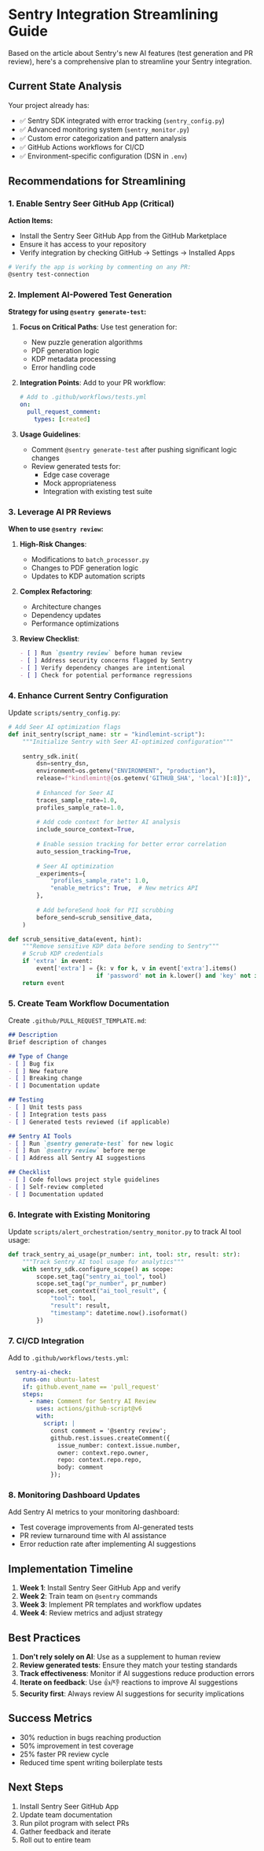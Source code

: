 # Sentry Integration Streamlining Guide

Based on the article about Sentry's new AI features (test generation and PR review), here's a comprehensive plan to streamline your Sentry integration.

## Current State Analysis

Your project already has:
- ✅ Sentry SDK integrated with error tracking (`sentry_config.py`)
- ✅ Advanced monitoring system (`sentry_monitor.py`)
- ✅ Custom error categorization and pattern analysis
- ✅ GitHub Actions workflows for CI/CD
- ✅ Environment-specific configuration (DSN in `.env`)

## Recommendations for Streamlining

### 1. Enable Sentry Seer GitHub App (Critical)

**Action Items:**
- Install the Sentry Seer GitHub App from the GitHub Marketplace
- Ensure it has access to your repository
- Verify integration by checking GitHub → Settings → Installed Apps

```bash
# Verify the app is working by commenting on any PR:
@sentry test-connection
```

### 2. Implement AI-Powered Test Generation

**Strategy for using `@sentry generate-test`:**

1. **Focus on Critical Paths**: Use test generation for:
   - New puzzle generation algorithms
   - PDF generation logic  
   - KDP metadata processing
   - Error handling code

2. **Integration Points**: Add to your PR workflow:
   ```yaml
   # Add to .github/workflows/tests.yml
   on:
     pull_request_comment:
       types: [created]
   ```

3. **Usage Guidelines**:
   - Comment `@sentry generate-test` after pushing significant logic changes
   - Review generated tests for:
     - Edge case coverage
     - Mock appropriateness
     - Integration with existing test suite

### 3. Leverage AI PR Reviews

**When to use `@sentry review`:**

1. **High-Risk Changes**:
   - Modifications to `batch_processor.py`
   - Changes to PDF generation logic
   - Updates to KDP automation scripts

2. **Complex Refactoring**:
   - Architecture changes
   - Dependency updates
   - Performance optimizations

3. **Review Checklist**:
   ```markdown
   - [ ] Run `@sentry review` before human review
   - [ ] Address security concerns flagged by Sentry
   - [ ] Verify dependency changes are intentional
   - [ ] Check for potential performance regressions
   ```

### 4. Enhance Current Sentry Configuration

Update `scripts/sentry_config.py`:

```python
# Add Seer AI optimization flags
def init_sentry(script_name: str = "kindlemint-script"):
    """Initialize Sentry with Seer AI-optimized configuration"""
    
    sentry_sdk.init(
        dsn=sentry_dsn,
        environment=os.getenv("ENVIRONMENT", "production"),
        release=f"kindlemint@{os.getenv('GITHUB_SHA', 'local')[:8]}",
        
        # Enhanced for Seer AI
        traces_sample_rate=1.0,
        profiles_sample_rate=1.0,
        
        # Add code context for better AI analysis
        include_source_context=True,
        
        # Enable session tracking for better error correlation
        auto_session_tracking=True,
        
        # Seer AI optimization
        _experiments={
            "profiles_sample_rate": 1.0,
            "enable_metrics": True,  # New metrics API
        },
        
        # Add beforeSend hook for PII scrubbing
        before_send=scrub_sensitive_data,
    )

def scrub_sensitive_data(event, hint):
    """Remove sensitive KDP data before sending to Sentry"""
    # Scrub KDP credentials
    if 'extra' in event:
        event['extra'] = {k: v for k, v in event['extra'].items() 
                         if 'password' not in k.lower() and 'key' not in k.lower()}
    return event
```

### 5. Create Team Workflow Documentation

Create `.github/PULL_REQUEST_TEMPLATE.md`:

```markdown
## Description
Brief description of changes

## Type of Change
- [ ] Bug fix
- [ ] New feature
- [ ] Breaking change
- [ ] Documentation update

## Testing
- [ ] Unit tests pass
- [ ] Integration tests pass
- [ ] Generated tests reviewed (if applicable)

## Sentry AI Tools
- [ ] Run `@sentry generate-test` for new logic
- [ ] Run `@sentry review` before merge
- [ ] Address all Sentry AI suggestions

## Checklist
- [ ] Code follows project style guidelines
- [ ] Self-review completed
- [ ] Documentation updated
```

### 6. Integrate with Existing Monitoring

Update `scripts/alert_orchestration/sentry_monitor.py` to track AI tool usage:

```python
def track_sentry_ai_usage(pr_number: int, tool: str, result: str):
    """Track Sentry AI tool usage for analytics"""
    with sentry_sdk.configure_scope() as scope:
        scope.set_tag("sentry_ai_tool", tool)
        scope.set_tag("pr_number", pr_number)
        scope.set_context("ai_tool_result", {
            "tool": tool,
            "result": result,
            "timestamp": datetime.now().isoformat()
        })
```

### 7. CI/CD Integration

Add to `.github/workflows/tests.yml`:

```yaml
  sentry-ai-check:
    runs-on: ubuntu-latest
    if: github.event_name == 'pull_request'
    steps:
      - name: Comment for Sentry AI Review
        uses: actions/github-script@v6
        with:
          script: |
            const comment = '@sentry review';
            github.rest.issues.createComment({
              issue_number: context.issue.number,
              owner: context.repo.owner,
              repo: context.repo.repo,
              body: comment
            });
```

### 8. Monitoring Dashboard Updates

Add Sentry AI metrics to your monitoring dashboard:
- Test coverage improvements from AI-generated tests
- PR review turnaround time with AI assistance
- Error reduction rate after implementing AI suggestions

## Implementation Timeline

1. **Week 1**: Install Sentry Seer GitHub App and verify
2. **Week 2**: Train team on `@sentry` commands
3. **Week 3**: Implement PR templates and workflow updates
4. **Week 4**: Review metrics and adjust strategy

## Best Practices

1. **Don't rely solely on AI**: Use as a supplement to human review
2. **Review generated tests**: Ensure they match your testing standards
3. **Track effectiveness**: Monitor if AI suggestions reduce production errors
4. **Iterate on feedback**: Use 👍/👎 reactions to improve AI suggestions
5. **Security first**: Always review AI suggestions for security implications

## Success Metrics

- 30% reduction in bugs reaching production
- 50% improvement in test coverage
- 25% faster PR review cycle
- Reduced time spent writing boilerplate tests

## Next Steps

1. Install Sentry Seer GitHub App
2. Update team documentation
3. Run pilot program with select PRs
4. Gather feedback and iterate
5. Roll out to entire team